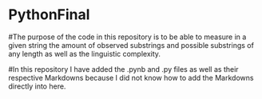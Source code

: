 # PythonFinal

#The purpose of the code in this repository is to be able to measure in a given string the amount of observed substrings and possible substrings of any length as well as the linguistic complexity. 

#In this repository I have added the .pynb and .py files as well as their respective Markdowns because I did not know how to add the Markdowns directly into here. 

